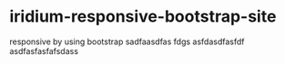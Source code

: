 # iridium-responsive-bootstrap-site
responsive by using bootstrap
sadfaasdfas
fdgs
asfdasdfasfdf
asdfasfasfafsdass
